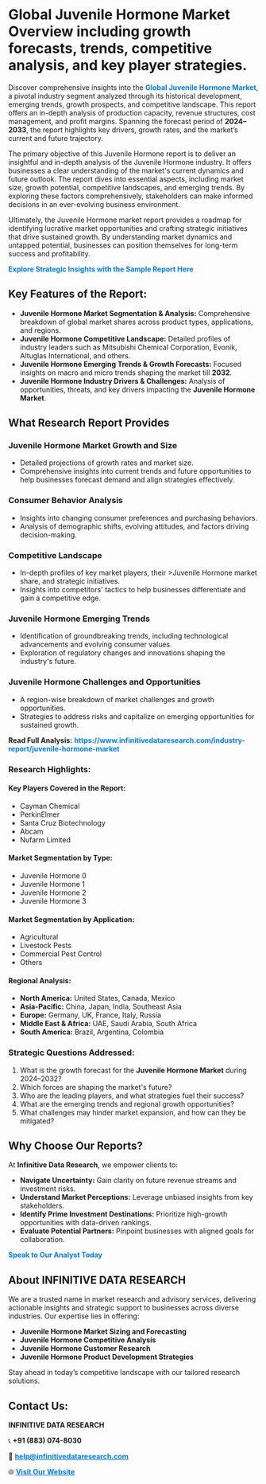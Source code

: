 <h1>Global Juvenile Hormone Market Overview including growth forecasts, trends, competitive analysis, and key player strategies.</h1>
<p>
Discover comprehensive insights into the 
<a href="https://www.infinitivedataresearch.com/industry-report/juvenile-hormone-market" rel="dofollow" style="color: #007BFF; text-decoration: none;"><strong>Global Juvenile Hormone Market</strong></a>, a pivotal industry segment analyzed through its historical development, emerging trends, growth prospects, and competitive landscape. This report offers an in-depth analysis of production capacity, revenue structures, cost management, and profit margins. Spanning the forecast period of <strong>2024–2033</strong>, the report highlights key drivers, growth rates, and the market’s current and future trajectory.
</p>
<p>
The primary objective of this Juvenile Hormone report is to deliver an insightful and in-depth analysis of the Juvenile Hormone industry. It offers businesses a clear understanding of the market's current dynamics and future outlook. The report dives into essential aspects, including market size, growth potential, competitive landscapes, and emerging trends. By exploring these factors comprehensively, stakeholders can make informed decisions in an ever-evolving business environment.
</p>
<p>
Ultimately, the Juvenile Hormone market report provides a roadmap for identifying lucrative market opportunities and crafting strategic initiatives that drive sustained growth. By understanding market dynamics and untapped potential, businesses can position themselves for long-term success and profitability.
</p>
<p>
<a href="https://www.infinitivedataresearch.com/request-sample/reportId=105526" style="color: #007BFF; text-decoration: none;"><strong>Explore Strategic Insights with the Sample Report Here</strong></a>
</p>

<h2>Key Features of the Report:</h2>
<ul>
<li><strong>Juvenile Hormone Market Segmentation & Analysis:</strong> Comprehensive breakdown of global market shares across product types, applications, and regions.</li>
<li><strong>Juvenile Hormone Competitive Landscape:</strong> Detailed profiles of industry leaders such as Mitsubishi Chemical Corporation, Evonik, Altuglas International, and others.</li>
<li><strong>Juvenile Hormone Emerging Trends & Growth Forecasts:</strong> Focused insights on macro and micro trends shaping the market till <strong>2032</strong>.</li>
<li><strong>Juvenile Hormone Industry Drivers & Challenges:</strong> Analysis of opportunities, threats, and key drivers impacting the <strong>Juvenile Hormone Market</strong>.</li>
</ul>

<h2>What Research Report Provides</h2>
<h3>Juvenile Hormone Market Growth and Size</h3>
<ul>
<li>Detailed projections of growth rates and market size.</li>
<li>Comprehensive insights into current trends and future opportunities to help businesses forecast demand and align strategies effectively.</li>
</ul>

<h3>Consumer Behavior Analysis</h3>
<ul>
<li>Insights into changing consumer preferences and purchasing behaviors.</li>
<li>Analysis of demographic shifts, evolving attitudes, and factors driving decision-making.</li>
</ul>

<h3>Competitive Landscape</h3>
<ul>
<li>In-depth profiles of key market players, their >Juvenile Hormone market share, and strategic initiatives.</li>
<li>Insights into competitors' tactics to help businesses differentiate and gain a competitive edge.</li>
</ul>

<h3>Juvenile Hormone Emerging Trends</h3>
<ul>
<li>Identification of groundbreaking trends, including technological advancements and evolving consumer values.</li>
<li>Exploration of regulatory changes and innovations shaping the industry's future.</li>
</ul>

<h3>Juvenile Hormone Challenges and Opportunities</h3>
<ul>
<li>A region-wise breakdown of market challenges and growth opportunities.</li>
<li>Strategies to address risks and capitalize on emerging opportunities for sustained growth.</li>
</ul>
<p><strong>Read Full Analysis:</strong> <a href="https://www.infinitivedataresearch.com/industry-report/juvenile-hormone-market" rel="dofollow" style="color: #007BFF; text-decoration: none;"><strong>https://www.infinitivedataresearch.com/industry-report/juvenile-hormone-market</strong></a></p>
<h3>Research Highlights:</h3>
<h4>Key Players Covered in the Report:</h4>
<ul><li>Cayman Chemical</li><li>PerkinElmer</li><li>Santa Cruz Biotechnology</li><li>Abcam</li><li>Nufarm Limited</li></ul>
<h4>Market Segmentation by Type:</h4>
<ul><li>Juvenile Hormone 0</li><li>Juvenile Hormone 1</li><li>Juvenile Hormone 2</li><li>Juvenile Hormone 3</li></ul>
<h4>Market Segmentation by Application:</h4>
<ul><li>Agricultural</li><li>Livestock Pests</li><li>Commercial Pest Control</li><li>Others</li></ul>

<h4>Regional Analysis:</h4>
<ul>
<li><strong>North America:</strong> United States, Canada, Mexico</li>
<li><strong>Asia-Pacific:</strong> China, Japan, India, Southeast Asia</li>
<li><strong>Europe:</strong> Germany, UK, France, Italy, Russia</li>
<li><strong>Middle East & Africa:</strong> UAE, Saudi Arabia, South Africa</li>
<li><strong>South America:</strong> Brazil, Argentina, Colombia</li>
</ul>

<h3>Strategic Questions Addressed:</h3>
<ol>
<li>What is the growth forecast for the <strong>Juvenile Hormone Market</strong> during 2024–2032?</li>
<li>Which forces are shaping the market's future?</li>
<li>Who are the leading players, and what strategies fuel their success?</li>
<li>What are the emerging trends and regional growth opportunities?</li>
<li>What challenges may hinder market expansion, and how can they be mitigated?</li>
</ol>

<h2>Why Choose Our Reports?</h2>
<p>At <strong>Infinitive Data Research</strong>, we empower clients to:</p>
<ul>
<li><strong>Navigate Uncertainty:</strong> Gain clarity on future revenue streams and investment risks.</li>
<li><strong>Understand Market Perceptions:</strong> Leverage unbiased insights from key stakeholders.</li>
<li><strong>Identify Prime Investment Destinations:</strong> Prioritize high-growth opportunities with data-driven rankings.</li>
<li><strong>Evaluate Potential Partners:</strong> Pinpoint businesses with aligned goals for collaboration.</li>
</ul>
<p><a href="https://www.infinitivedataresearch.com/industry-report/juvenile-hormone-market" rel="dofollow" style="color: #007BFF; text-decoration: none;"><strong>Speak to Our Analyst Today</strong></a></p>

<h2>About INFINITIVE DATA RESEARCH</h2>
<p>We are a trusted name in market research and advisory services, delivering actionable insights and strategic support to businesses across diverse industries. Our expertise lies in offering:</p>
<ul>
<li><strong>Juvenile Hormone Market Sizing and Forecasting</strong></li>
<li><strong>Juvenile Hormone Competitive Analysis</strong></li>
<li><strong>Juvenile Hormone Customer Research</strong></li>
<li><strong>Juvenile Hormone Product Development Strategies</strong></li>
</ul>
<p>Stay ahead in today’s competitive landscape with our tailored research solutions.</p>

<h2>Contact Us:</h2>
<p><strong>INFINITIVE DATA RESEARCH</strong></p>
<p>📞 <strong>+91 (883) 074-8030</strong></p>
<p>📧 <strong><a href="mailto:help@infinitivedataresearch.com" style="color: #007BFF;">help@infinitivedataresearch.com</a></strong></p>
<p>🌐 <strong><a href="https://www.infinitivedataresearch.com" rel="dofollow" style="color: #007BFF;">Visit Our Website</a></strong></p>
